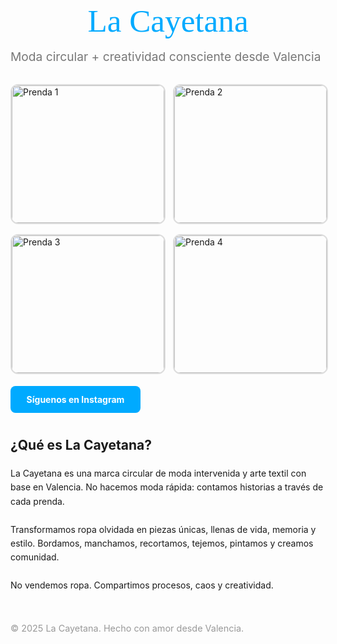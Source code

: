 <!DOCTYPE html>
<html lang="es">
<head>
  <meta charset="UTF-8" />
  <meta name="viewport" content="width=device-width, initial-scale=1.0" />
  <title>La Cayetana</title>

  <!-- Tipografías -->
  <link href="https://fonts.googleapis.com/css2?family=Playfair+Display:wght@600&family=Unbounded:wght@400;600&display=swap" rel="stylesheet">

  <style>
.cta a {
  text-decoration: none;
  background: #ff69b4; /* ROSADO pastel intenso */
  color: white;
  padding: 0.8rem 1.6rem;
  border-radius: 8px;
  font-weight: bold;
  transition: background 0.3s;
}

.cta a:hover {
  background: #ff408c; /* Más oscuro al pasar el mouse */
}


    header {
      font-family: 'Playfair Display', serif;
      font-size: 3.2rem;
      margin-bottom: 1rem;
      color: #00aaff; /* azul eléctrico solo en el título */
    }

    .subtitle {
      font-size: 1.2rem;
      color: #777777;
      margin-bottom: 2rem;
    }

    .gallery {
      display: grid;
      grid-template-columns: repeat(auto-fit, minmax(180px, 1fr));
      gap: 1rem;
      margin-bottom: 2rem;
    }

    .gallery img {
      width: 100%;
      border-radius: 12px;
      object-fit: cover;
      height: 220px;
      border: 2px solid #ddd;
    }

    .cta {
      margin: 2rem 0;
    }

    .cta a {
      text-decoration: none;
      background: #00aaff;
      color: white;
      padding: 0.8rem 1.6rem;
      border-radius: 8px;
      font-weight: bold;
      transition: background 0.3s;
    }

    .cta a:hover {
      background: #0088cc;
    }

    .section {
      margin: 3rem 0;
      max-width: 700px;
      margin-left: auto;
      margin-right: auto;
      line-height: 1.6;
    }

    footer {
      margin-top: 3rem;
      font-size: 0.9rem;
      color: #999;
    }
  </style>
</head>
<body>

  <header>La Cayetana</header>
  <div class="subtitle">Moda circular + creatividad consciente desde Valencia</div>

  <div class="gallery">
    <img src="https://via.placeholder.com/300x300?text=Prenda+1" alt="Prenda 1">
    <img src="https://via.placeholder.com/300x300?text=Prenda+2" alt="Prenda 2">
    <img src="https://via.placeholder.com/300x300?text=Prenda+3" alt="Prenda 3">
    <img src="https://via.placeholder.com/300x300?text=Prenda+4" alt="Prenda 4">
  </div>

  <div class="cta">
    <a href="https://instagram.com/lacayetana.upcycling" target="_blank">Síguenos en Instagram</a>
  </div>

  <div class="section">
    <h2>¿Qué es La Cayetana?</h2>
    <p>
      La Cayetana es una marca circular de moda intervenida y arte textil con base en Valencia.  
      No hacemos moda rápida: contamos historias a través de cada prenda.  
      <br><br>
      Transformamos ropa olvidada en piezas únicas, llenas de vida, memoria y estilo.  
      Bordamos, manchamos, recortamos, tejemos, pintamos  
      y creamos comunidad.  
      <br><br>
      No vendemos ropa. Compartimos procesos, caos y creatividad.
    </p>
  </div>

  <footer>
    © 2025 La Cayetana. Hecho con amor desde Valencia.
  </footer>

</body>
</html>
